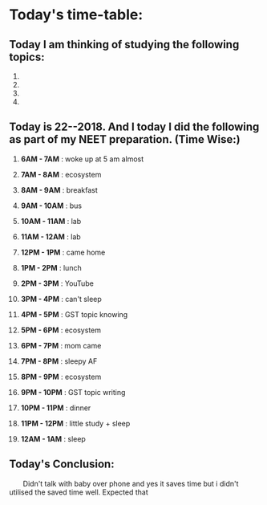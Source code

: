 
# Today's time-table:

## Today I am thinking of studying the following topics:

1. 
2. 
3.
4.

## Today is 22-\-2018. And I today I did the following as part of my NEET preparation. (Time Wise:)

1. **6AM - 7AM** : woke up at 5 am almost

2. **7AM - 8AM** : ecosystem

3. **8AM - 9AM** : breakfast

4. **9AM - 10AM** : bus

5. **10AM - 11AM** : lab

6. **11AM - 12AM** : lab

7. **12PM - 1PM** : came home

8. **1PM - 2PM** : lunch

9. **2PM - 3PM** : YouTube

10. **3PM - 4PM** : can't sleep

11. **4PM - 5PM** : GST topic knowing

12. **5PM - 6PM** : ecosystem

13. **6PM - 7PM** : mom came

14. **7PM - 8PM** : sleepy AF

15. **8PM - 9PM** : ecosystem

16. **9PM - 10PM** : GST topic writing

17. **10PM - 11PM** : dinner

18. **11PM - 12PM** : little study + sleep

19. **12AM - 1AM** : sleep


## Today's Conclusion:
        Didn't talk with baby over phone and yes it saves time but i didn't utilised the saved time well. Expected that 
